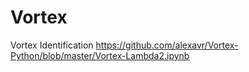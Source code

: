 # Vortex
Vortex Identification
https://github.com/alexavr/Vortex-Python/blob/master/Vortex-Lambda2.ipynb
